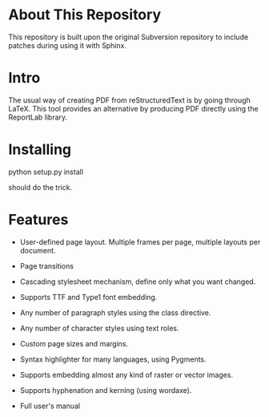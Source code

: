 About This Repository
=====================

This repository is built upon the original Subversion repository
to include patches during using it with Sphinx.

Intro
=====

The usual way of creating PDF from reStructuredText is by going through LaTeX. 
This tool provides an alternative by producing PDF directly using the ReportLab
library. 

Installing
==========

python setup.py install

should do the trick.

Features
========

* User-defined page layout. Multiple frames per page, multiple layouts per
  document. 

* Page transitions 

* Cascading stylesheet mechanism, define only what you want changed. 

* Supports TTF and Type1 font embedding. 

* Any number of paragraph styles using the class directive. 

* Any number of character styles using text roles. 

* Custom page sizes and margins. 

* Syntax highlighter for many languages, using Pygments. 

* Supports embedding almost any kind of raster or vector images. 

* Supports hyphenation and kerning (using wordaxe). 

* Full user's manual
